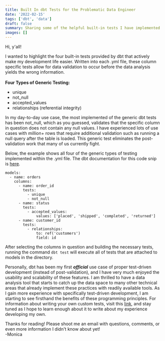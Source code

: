```yaml
---
title: Built In dbt Tests for the Problematic Data Engineer
date: '2022-02-15'
tags: ['dbt', 'data']
draft: false
summary: Sharing some of the helpful built-in tests I have implemented in my dbt workflows.
images: []
---
```


Hi, y'all!

I wanted to highlight the four built-in tests provided by dbt that actively make my development life easier. Written into each .yml file, these column specific tests allow for data validation to occur before the data analysis yields the wrong information.
\
\
**Four Types of Generic Testing:**

- unique
- not_null
- accepted_values
- relationships (referential integrity)

In my day-to-day use case, the most implemented of the generic dbt tests has been not_null, which as you guessed, validates that the specific column in question does not contain any null values. I have experienced lots of use cases with million+ rows that require additional validation such as running a null query after the table is loaded. This generic test eliminates the post-validation work that many of us currently fight.

Below, the example shows all four of the generic types of testing implemented within the .yml file. The dbt documentation for this code snip is [here](https://docs.getdbt.com/docs/building-a-dbt-project/tests).

```version: 2
models:
  - name: orders
    columns:
      - name: order_id
        tests:
          - unique
          - not_null
      - name: status
        tests:
          - accepted_values:
              values: ['placed', 'shipped', 'completed', 'returned']
      - name: customer_id
        tests:
          - relationships:
              to: ref('customers')
              field: id
```

After selecting the columns in question and building the necessary tests, running the command `dbt test` will execute all of tests that are attached to models in the directory.

Personally, dbt has been my first **_official_** use case of proper test-driven development (instead of post-validation), and I have very much enjoyed the usability and scalability of these features. I am thrilled to have a data analysis tool that starts to catch up the data space to many other technical areas that already implement these practices with readily available tools. As I gain more experience with specifically test-driven development, I am starting to see firsthand the benefits of these programming principles. For information about writing your own custom tests, visit this [link](https://docs.getdbt.com/docs/guides/writing-custom-generic-tests), and stay tuned as I hope to learn enough about it to write about my experience developing my own.

Thanks for reading! Please shoot me an email with questions, comments, or even more information I didn't know about yet!
\
-Monica
